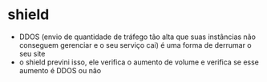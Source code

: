 # shield 

- DDOS (envio de quantidade de tráfego tão alta que suas instâncias não conseguem gerenciar e o seu serviço cai) é uma forma de derrumar o seu site
 - o shield previni isso, ele verifica o aumento de volume e verifica se esse aumento é DDOS ou não